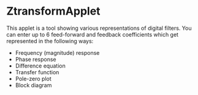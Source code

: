 # ZtransformApplet
This applet is a tool showing various representations of digital filters. 
You can enter up to 6 feed-forward and feedback coefficients which get represented in the following ways:
- Frequency (magnitude) response
- Phase response
- Difference equation
- Transfer function
- Pole-zero plot
- Block diagram
